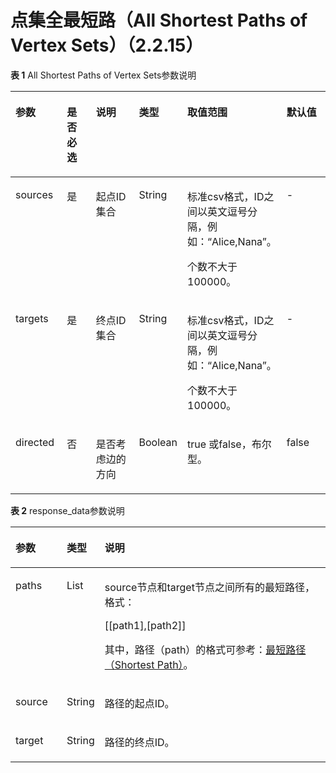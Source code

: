 # 点集全最短路（All Shortest Paths of Vertex Sets）（2.2.15）<a name="ges_03_0208"></a>

**表 1**  All Shortest Paths of Vertex Sets参数说明

<a name="table87375572113"></a>
<table><thead align="left"><tr id="row573718577112"><th class="cellrowborder" valign="top" width="16.666666666666664%" id="mcps1.2.7.1.1"><p id="p43910435419"><a name="p43910435419"></a><a name="p43910435419"></a>参数</p>
</th>
<th class="cellrowborder" valign="top" width="10.357928414317136%" id="mcps1.2.7.1.2"><p id="p14398430419"><a name="p14398430419"></a><a name="p14398430419"></a>是否必选</p>
</th>
<th class="cellrowborder" valign="top" width="16.64667066586683%" id="mcps1.2.7.1.3"><p id="p539114319411"><a name="p539114319411"></a><a name="p539114319411"></a>说明</p>
</th>
<th class="cellrowborder" valign="top" width="9.658068386322736%" id="mcps1.2.7.1.4"><p id="p12391439418"><a name="p12391439418"></a><a name="p12391439418"></a>类型</p>
</th>
<th class="cellrowborder" valign="top" width="31.30373925214957%" id="mcps1.2.7.1.5"><p id="p1639043141"><a name="p1639043141"></a><a name="p1639043141"></a>取值范围</p>
</th>
<th class="cellrowborder" valign="top" width="15.366926614677064%" id="mcps1.2.7.1.6"><p id="p17391043548"><a name="p17391043548"></a><a name="p17391043548"></a>默认值</p>
</th>
</tr>
</thead>
<tbody><tr id="row473875714118"><td class="cellrowborder" valign="top" width="16.666666666666664%" headers="mcps1.2.7.1.1 "><p id="p194711119301"><a name="p194711119301"></a><a name="p194711119301"></a>sources</p>
</td>
<td class="cellrowborder" valign="top" width="10.357928414317136%" headers="mcps1.2.7.1.2 "><p id="p347171173011"><a name="p347171173011"></a><a name="p347171173011"></a>是</p>
</td>
<td class="cellrowborder" valign="top" width="16.64667066586683%" headers="mcps1.2.7.1.3 "><p id="p16471617309"><a name="p16471617309"></a><a name="p16471617309"></a>起点ID集合</p>
</td>
<td class="cellrowborder" valign="top" width="9.658068386322736%" headers="mcps1.2.7.1.4 "><p id="p11471616302"><a name="p11471616302"></a><a name="p11471616302"></a>String</p>
</td>
<td class="cellrowborder" valign="top" width="31.30373925214957%" headers="mcps1.2.7.1.5 "><p id="p149238343159"><a name="p149238343159"></a><a name="p149238343159"></a>标准csv格式，ID之间以英文逗号分隔，例如：“Alice,Nana”。</p>
<p id="p1475111309"><a name="p1475111309"></a><a name="p1475111309"></a>个数不大于100000。</p>
</td>
<td class="cellrowborder" valign="top" width="15.366926614677064%" headers="mcps1.2.7.1.6 "><p id="p9472163013"><a name="p9472163013"></a><a name="p9472163013"></a>-</p>
</td>
</tr>
<tr id="row57387579118"><td class="cellrowborder" valign="top" width="16.666666666666664%" headers="mcps1.2.7.1.1 "><p id="p3478123014"><a name="p3478123014"></a><a name="p3478123014"></a>targets</p>
</td>
<td class="cellrowborder" valign="top" width="10.357928414317136%" headers="mcps1.2.7.1.2 "><p id="p18474123014"><a name="p18474123014"></a><a name="p18474123014"></a>是</p>
</td>
<td class="cellrowborder" valign="top" width="16.64667066586683%" headers="mcps1.2.7.1.3 "><p id="p8471018308"><a name="p8471018308"></a><a name="p8471018308"></a>终点ID集合</p>
</td>
<td class="cellrowborder" valign="top" width="9.658068386322736%" headers="mcps1.2.7.1.4 "><p id="p7472173012"><a name="p7472173012"></a><a name="p7472173012"></a>String</p>
</td>
<td class="cellrowborder" valign="top" width="31.30373925214957%" headers="mcps1.2.7.1.5 "><p id="p1947111183019"><a name="p1947111183019"></a><a name="p1947111183019"></a>标准csv格式，ID之间以英文逗号分隔，例如：“Alice,Nana”。</p>
<p id="p34711113017"><a name="p34711113017"></a><a name="p34711113017"></a>个数不大于100000。</p>
</td>
<td class="cellrowborder" valign="top" width="15.366926614677064%" headers="mcps1.2.7.1.6 "><p id="p44720113013"><a name="p44720113013"></a><a name="p44720113013"></a>-</p>
</td>
</tr>
<tr id="row2792171111190"><td class="cellrowborder" valign="top" width="16.666666666666664%" headers="mcps1.2.7.1.1 "><p id="p2481110302"><a name="p2481110302"></a><a name="p2481110302"></a>directed</p>
</td>
<td class="cellrowborder" valign="top" width="10.357928414317136%" headers="mcps1.2.7.1.2 "><p id="p144831123019"><a name="p144831123019"></a><a name="p144831123019"></a>否</p>
</td>
<td class="cellrowborder" valign="top" width="16.64667066586683%" headers="mcps1.2.7.1.3 "><p id="p16481614309"><a name="p16481614309"></a><a name="p16481614309"></a>是否考虑边的方向</p>
</td>
<td class="cellrowborder" valign="top" width="9.658068386322736%" headers="mcps1.2.7.1.4 "><p id="p4489163012"><a name="p4489163012"></a><a name="p4489163012"></a>Boolean</p>
</td>
<td class="cellrowborder" valign="top" width="31.30373925214957%" headers="mcps1.2.7.1.5 "><p id="p9485193018"><a name="p9485193018"></a><a name="p9485193018"></a>true 或false，布尔型。</p>
</td>
<td class="cellrowborder" valign="top" width="15.366926614677064%" headers="mcps1.2.7.1.6 "><p id="p1048318302"><a name="p1048318302"></a><a name="p1048318302"></a>false</p>
</td>
</tr>
</tbody>
</table>

**表 2**  response\_data参数说明

<a name="table1197558191314"></a>
<table><thead align="left"><tr id="row29761841313"><th class="cellrowborder" valign="top" width="16.301630163016302%" id="mcps1.2.4.1.1"><p id="p68309106137"><a name="p68309106137"></a><a name="p68309106137"></a>参数</p>
</th>
<th class="cellrowborder" valign="top" width="11.061106110611062%" id="mcps1.2.4.1.2"><p id="p138301810171318"><a name="p138301810171318"></a><a name="p138301810171318"></a>类型</p>
</th>
<th class="cellrowborder" valign="top" width="72.63726372637264%" id="mcps1.2.4.1.3"><p id="p10830121081315"><a name="p10830121081315"></a><a name="p10830121081315"></a>说明</p>
</th>
</tr>
</thead>
<tbody><tr id="row119768810132"><td class="cellrowborder" valign="top" width="16.301630163016302%" headers="mcps1.2.4.1.1 "><p id="p29509211311"><a name="p29509211311"></a><a name="p29509211311"></a>paths</p>
</td>
<td class="cellrowborder" valign="top" width="11.061106110611062%" headers="mcps1.2.4.1.2 "><p id="p395082113113"><a name="p395082113113"></a><a name="p395082113113"></a>List</p>
</td>
<td class="cellrowborder" valign="top" width="72.63726372637264%" headers="mcps1.2.4.1.3 "><p id="p29508212313"><a name="p29508212313"></a><a name="p29508212313"></a>source节点和target节点之间所有的最短路径，格式：</p>
<p id="p179509219314"><a name="p179509219314"></a><a name="p179509219314"></a>[[path1],[path2]]</p>
<p id="p6950221103117"><a name="p6950221103117"></a><a name="p6950221103117"></a>其中，路径（path）的格式可参考：<a href="最短路径（Shortest-Path）(1-0-0).md">最短路径（Shortest Path）</a>。</p>
</td>
</tr>
<tr id="row179766810130"><td class="cellrowborder" valign="top" width="16.301630163016302%" headers="mcps1.2.4.1.1 "><p id="p13950821113111"><a name="p13950821113111"></a><a name="p13950821113111"></a>source</p>
</td>
<td class="cellrowborder" valign="top" width="11.061106110611062%" headers="mcps1.2.4.1.2 "><p id="p1095017217311"><a name="p1095017217311"></a><a name="p1095017217311"></a>String</p>
</td>
<td class="cellrowborder" valign="top" width="72.63726372637264%" headers="mcps1.2.4.1.3 "><p id="p595018211319"><a name="p595018211319"></a><a name="p595018211319"></a>路径的起点ID。</p>
</td>
</tr>
<tr id="row12594111418319"><td class="cellrowborder" valign="top" width="16.301630163016302%" headers="mcps1.2.4.1.1 "><p id="p149502218317"><a name="p149502218317"></a><a name="p149502218317"></a>target</p>
</td>
<td class="cellrowborder" valign="top" width="11.061106110611062%" headers="mcps1.2.4.1.2 "><p id="p1895014212316"><a name="p1895014212316"></a><a name="p1895014212316"></a>String</p>
</td>
<td class="cellrowborder" valign="top" width="72.63726372637264%" headers="mcps1.2.4.1.3 "><p id="p095122110311"><a name="p095122110311"></a><a name="p095122110311"></a>路径的终点ID。</p>
</td>
</tr>
</tbody>
</table>

